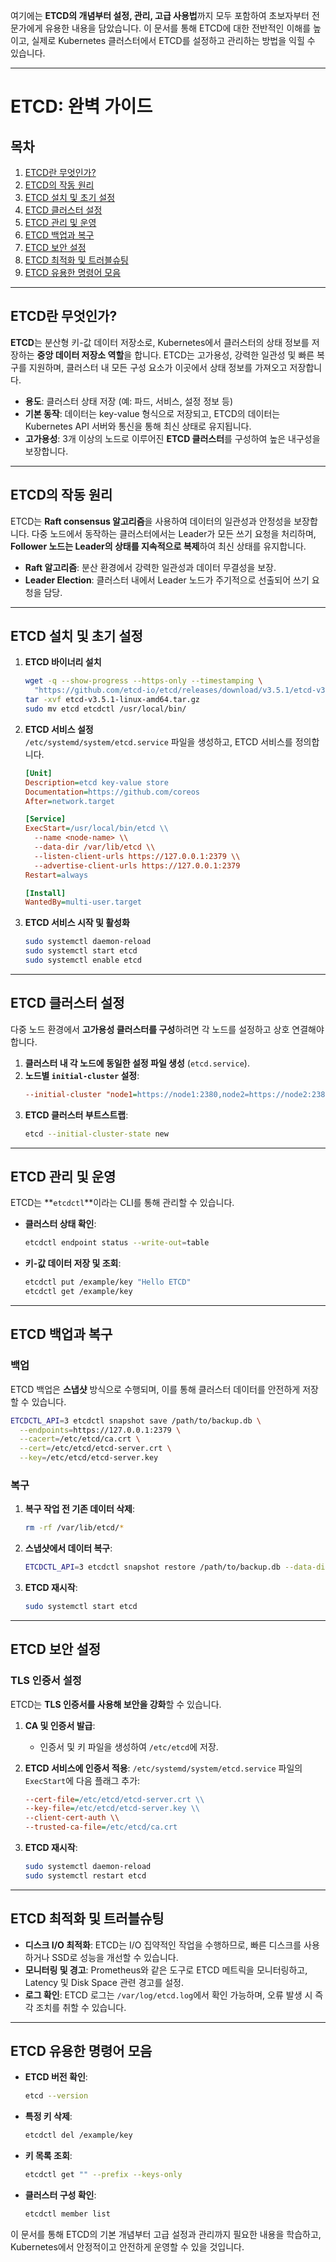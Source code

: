 여기에는 **ETCD의 개념부터 설정, 관리, 고급 사용법**까지 모두 포함하여 초보자부터 전문가에게 유용한 내용을 담았습니다. 이 문서를 통해 ETCD에 대한 전반적인 이해를 높이고, 실제로 Kubernetes 클러스터에서 ETCD를 설정하고 관리하는 방법을 익힐 수 있습니다.

---

# ETCD: 완벽 가이드

## 목차
1. [ETCD란 무엇인가?](#ETCD란-무엇인가)
2. [ETCD의 작동 원리](#ETCD의-작동-원리)
3. [ETCD 설치 및 초기 설정](#ETCD-설치-및-초기-설정)
4. [ETCD 클러스터 설정](#ETCD-클러스터-설정)
5. [ETCD 관리 및 운영](#ETCD-관리-및-운영)
6. [ETCD 백업과 복구](#ETCD-백업과-복구)
7. [ETCD 보안 설정](#ETCD-보안-설정)
8. [ETCD 최적화 및 트러블슈팅](#ETCD-최적화-및-트러블슈팅)
9. [ETCD 유용한 명령어 모음](#ETCD-유용한-명령어-모음)

---

## ETCD란 무엇인가?

**ETCD**는 분산형 키-값 데이터 저장소로, Kubernetes에서 클러스터의 상태 정보를 저장하는 **중앙 데이터 저장소 역할**을 합니다. ETCD는 고가용성, 강력한 일관성 및 빠른 복구를 지원하며, 클러스터 내 모든 구성 요소가 이곳에서 상태 정보를 가져오고 저장합니다.

- **용도**: 클러스터 상태 저장 (예: 파드, 서비스, 설정 정보 등)
- **기본 동작**: 데이터는 key-value 형식으로 저장되고, ETCD의 데이터는 Kubernetes API 서버와 통신을 통해 최신 상태로 유지됩니다.
- **고가용성**: 3개 이상의 노드로 이루어진 **ETCD 클러스터**를 구성하여 높은 내구성을 보장합니다.

---

## ETCD의 작동 원리

ETCD는 **Raft consensus 알고리즘**을 사용하여 데이터의 일관성과 안정성을 보장합니다. 다중 노드에서 동작하는 클러스터에서는 Leader가 모든 쓰기 요청을 처리하며, **Follower 노드는 Leader의 상태를 지속적으로 복제**하여 최신 상태를 유지합니다.

- **Raft 알고리즘**: 분산 환경에서 강력한 일관성과 데이터 무결성을 보장.
- **Leader Election**: 클러스터 내에서 Leader 노드가 주기적으로 선출되어 쓰기 요청을 담당.

---

## ETCD 설치 및 초기 설정

1. **ETCD 바이너리 설치**
   ```bash
   wget -q --show-progress --https-only --timestamping \
     "https://github.com/etcd-io/etcd/releases/download/v3.5.1/etcd-v3.5.1-linux-amd64.tar.gz"
   tar -xvf etcd-v3.5.1-linux-amd64.tar.gz
   sudo mv etcd etcdctl /usr/local/bin/
   ```

2. **ETCD 서비스 설정**  
   `/etc/systemd/system/etcd.service` 파일을 생성하고, ETCD 서비스를 정의합니다.
   ```ini
   [Unit]
   Description=etcd key-value store
   Documentation=https://github.com/coreos
   After=network.target

   [Service]
   ExecStart=/usr/local/bin/etcd \\
     --name <node-name> \\
     --data-dir /var/lib/etcd \\
     --listen-client-urls https://127.0.0.1:2379 \\
     --advertise-client-urls https://127.0.0.1:2379
   Restart=always

   [Install]
   WantedBy=multi-user.target
   ```

3. **ETCD 서비스 시작 및 활성화**
   ```bash
   sudo systemctl daemon-reload
   sudo systemctl start etcd
   sudo systemctl enable etcd
   ```

---

## ETCD 클러스터 설정

다중 노드 환경에서 **고가용성 클러스터를 구성**하려면 각 노드를 설정하고 상호 연결해야 합니다.

1. **클러스터 내 각 노드에 동일한 설정 파일 생성** (`etcd.service`).
2. **노드별 `initial-cluster` 설정**:
   ```ini
   --initial-cluster "node1=https://node1:2380,node2=https://node2:2380,node3=https://node3:2380"
   ```
3. **ETCD 클러스터 부트스트랩**:
   ```bash
   etcd --initial-cluster-state new
   ```

---

## ETCD 관리 및 운영

ETCD는 **`etcdctl`**이라는 CLI를 통해 관리할 수 있습니다.

- **클러스터 상태 확인**:
  ```bash
  etcdctl endpoint status --write-out=table
  ```

- **키-값 데이터 저장 및 조회**:
  ```bash
  etcdctl put /example/key "Hello ETCD"
  etcdctl get /example/key
  ```

---

## ETCD 백업과 복구

### 백업

ETCD 백업은 **스냅샷** 방식으로 수행되며, 이를 통해 클러스터 데이터를 안전하게 저장할 수 있습니다.

```bash
ETCDCTL_API=3 etcdctl snapshot save /path/to/backup.db \
  --endpoints=https://127.0.0.1:2379 \
  --cacert=/etc/etcd/ca.crt \
  --cert=/etc/etcd/etcd-server.crt \
  --key=/etc/etcd/etcd-server.key
```

### 복구

1. **복구 작업 전 기존 데이터 삭제**:
   ```bash
   rm -rf /var/lib/etcd/*
   ```

2. **스냅샷에서 데이터 복구**:
   ```bash
   ETCDCTL_API=3 etcdctl snapshot restore /path/to/backup.db --data-dir /var/lib/etcd
   ```

3. **ETCD 재시작**:
   ```bash
   sudo systemctl start etcd
   ```

---

## ETCD 보안 설정

### TLS 인증서 설정

ETCD는 **TLS 인증서를 사용해 보안을 강화**할 수 있습니다.

1. **CA 및 인증서 발급**:
   - 인증서 및 키 파일을 생성하여 `/etc/etcd`에 저장.

2. **ETCD 서비스에 인증서 적용**:
   `/etc/systemd/system/etcd.service` 파일의 `ExecStart`에 다음 플래그 추가:
   ```ini
   --cert-file=/etc/etcd/etcd-server.crt \\
   --key-file=/etc/etcd/etcd-server.key \\
   --client-cert-auth \\
   --trusted-ca-file=/etc/etcd/ca.crt
   ```

3. **ETCD 재시작**:
   ```bash
   sudo systemctl daemon-reload
   sudo systemctl restart etcd
   ```

---

## ETCD 최적화 및 트러블슈팅

- **디스크 I/O 최적화**: ETCD는 I/O 집약적인 작업을 수행하므로, 빠른 디스크를 사용하거나 SSD로 성능을 개선할 수 있습니다.
- **모니터링 및 경고**: Prometheus와 같은 도구로 ETCD 메트릭을 모니터링하고, Latency 및 Disk Space 관련 경고를 설정.
- **로그 확인**: ETCD 로그는 `/var/log/etcd.log`에서 확인 가능하며, 오류 발생 시 즉각 조치를 취할 수 있습니다.

---

## ETCD 유용한 명령어 모음

- **ETCD 버전 확인**:
  ```bash
  etcd --version
  ```

- **특정 키 삭제**:
  ```bash
  etcdctl del /example/key
  ```

- **키 목록 조회**:
  ```bash
  etcdctl get "" --prefix --keys-only
  ```

- **클러스터 구성 확인**:
  ```bash
  etcdctl member list
  ```

이 문서를 통해 ETCD의 기본 개념부터 고급 설정과 관리까지 필요한 내용을 학습하고, Kubernetes에서 안정적이고 안전하게 운영할 수 있을 것입니다.
